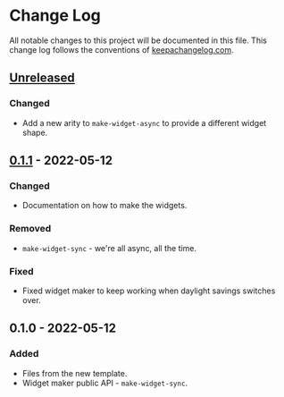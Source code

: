 # Change Log
All notable changes to this project will be documented in this file. This change log follows the conventions of [keepachangelog.com](http://keepachangelog.com/).

## [Unreleased]
### Changed
- Add a new arity to `make-widget-async` to provide a different widget shape.

## [0.1.1] - 2022-05-12
### Changed
- Documentation on how to make the widgets.

### Removed
- `make-widget-sync` - we're all async, all the time.

### Fixed
- Fixed widget maker to keep working when daylight savings switches over.

## 0.1.0 - 2022-05-12
### Added
- Files from the new template.
- Widget maker public API - `make-widget-sync`.

[Unreleased]: https://sourcehost.site/your-name/learnclojure/compare/0.1.1...HEAD
[0.1.1]: https://sourcehost.site/your-name/learnclojure/compare/0.1.0...0.1.1
